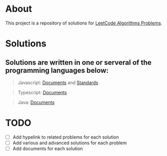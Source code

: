 # About
This project is a repository of solutions for [LeetCode Algorithms Problems](https://leetcode.com/problemset/).

# Solutions
Solutions are written in one or serveral of the programming languages below:
-------------------------
> Javascript: [Documents](https://devdocs.io/javascript/) and [Standards](https://ecma-international.org/publications-and-standards/standards/ecma-262/)

> Typescript: [Documents](https://www.typescriptlang.org/docs/handbook/typescript-from-scratch.html)

> Java: [Documents](https://docs.oracle.com/en/java/)

# TODO
- [ ] Add hypelink to related problems for each solution
- [ ] Add various and advanced solutions for each problem
- [ ] Add documents for each solution